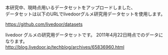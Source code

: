 本研究中、現時点用いるデータセットをアップロードしました、  
データセットは以下のURLでlivedoorグルメ研究用データセットを使用します。  

https://github.com/livedoor/datasets  



livedoor グルメの研究用データセットです。 2011年4月22日時点でのデータになります。  
http://blog.livedoor.jp/techblog/archives/65836960.html

